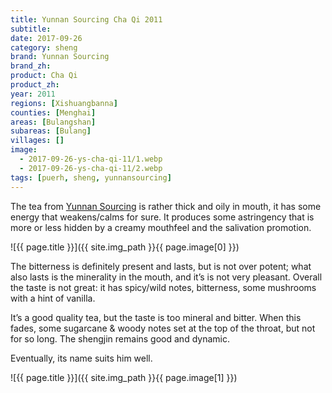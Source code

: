 ```yaml
---
title: Yunnan Sourcing Cha Qi 2011
subtitle: 
date: 2017-09-26
category: sheng
brand: Yunnan Sourcing
brand_zh: 
product: Cha Qi
product_zh: 
year: 2011
regions: [Xishuangbanna]
counties: [Menghai]
areas: [Bulangshan]
subareas: [Bulang]
villages: []
image:
  - 2017-09-26-ys-cha-qi-11/1.webp
  - 2017-09-26-ys-cha-qi-11/2.webp
tags: [puerh, sheng, yunnansourcing]
---
```


The tea from [Yunnan Sourcing](https://yunnansourcing.com/) is rather thick and oily in mouth, it has some energy that weakens/calms for sure. It produces some astringency that is more or less hidden by a creamy mouthfeel and the salivation promotion.

![{{ page.title }}]({{ site.img_path }}{{ page.image[0] }})

The bitterness is definitely present and lasts, but is not over potent; what also lasts is the minerality in the mouth, and it’s is not very pleasant. Overall the taste is not great: it has spicy/wild notes, bitterness, some mushrooms with a hint of vanilla.

It’s a good quality tea, but the taste is too mineral and bitter. When this fades, some sugarcane & woody notes set at the top of the throat, but not for so long. The shengjin remains good and dynamic.

Eventually, its name suits him well.

![{{ page.title }}]({{ site.img_path }}{{ page.image[1] }})
